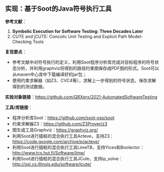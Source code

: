 ## 实现：基于Soot的Java符号执行工具  

**参考文献**：

1. **Symbolic Execution for Software Testing: Three Decades Later** 
2. CUTE and jCUTE: Concolic Unit Testing and Explicit Path Model-Checking Tools   

**复现要点**：

- 参考文献中对符号执行的定义，利用Soot程序分析库完成对目标程序的符号状态分析，并利用graphviz将得到的路径约束图保存成PDF图的形式。Soot可以从maven中心库中下载编译好的jar包；
- 使用约束求解器（如Z3、CVC4等），求解上一步得到的符号状态，保存求解得到的测试数据。

**实验对象链接**：https://github.com/QRXqrx/2021-AutomatedSoftwareTesting

**工具/库链接**：

- 程序分析库Soot：https://github.com/soot-oss/soot
- 约束求解器Z3：https://github.com/Z3Prover/z3
- 图生成工具Graphviz：https://graphviz.org/
- 利用Soot进行插桩的混合执行工具Acteve，支持Z3：https://code.google.com/archive/p/acteve/
- 利用Soot进行插桩的混合执行工具LimeTB，支持Yices和Boolector：http://www.tcs.hut.fi/Software/lime/
- 利用Soot进行插桩的混合执行工具JCute，支持ip_solve：http://osl.cs.illinois.edu/software/jcute/

